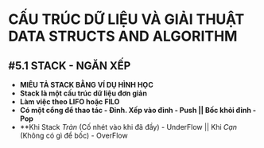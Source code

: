 # CẤU TRÚC DỮ LIỆU VÀ GIẢI THUẬT <br>DATA STRUCTS AND ALGORITHM

## #5.1 STACK - NGĂN XẾP

* **MIÊU TẢ STACK BẰNG VÍ DỤ HÌNH HỌC**
* **Stack là một cấu trúc dữ liệu đơn giản**
* **Làm việc theo LIFO hoặc FILO**
* **Có một cổng để thao tác - Đỉnh. Xếp vào đỉnh - Push || Bốc khỏi đỉnh - Pop**
* **Khi Stack *Tràn* (Cố nhét vào khi đã đầy) - UnderFlow || Khi *Cạn* (Không có gì để bốc) - OverFlow
